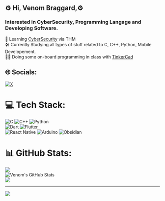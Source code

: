<!-- Vbraggard -->

## ⚙️ Hi, Venom Braggard,⚙️
### Interested in CyberSecurity, Programming Langage and Developing Software.

🛜​ Learning [CyberSecurity](https://tryhackme.com/r/p/venombraggard) via THM </br>
🛠️​ Currently Studying all types of stuff related to C, C++, Python, Mobile Developement. </br>
🧑‍💻 Doing some on-board programming in class with [TinkerCad](https://www.tinkercad.com/users/1mKlm0laHlE) </br>

## 🌐 Socials:
[![X](https://img.shields.io/badge/X-black.svg?logo=X&logoColor=white)](https://x.com/VBraggard) 

# 💻 Tech Stack:
![C](https://img.shields.io/badge/c-%2300599C.svg?style=for-the-badge&logo=c&logoColor=white) ![C++](https://img.shields.io/badge/c++-%2300599C.svg?style=for-the-badge&logo=c%2B%2B&logoColor=white) ![Python](https://img.shields.io/badge/python-3670A0?style=for-the-badge&logo=python&logoColor=ffdd54)</br>
![Dart](https://img.shields.io/badge/dart-%230175C2.svg?style=for-the-badge&logo=dart&logoColor=white) ![Flutter](https://img.shields.io/badge/Flutter-%2302569B.svg?style=for-the-badge&logo=Flutter&logoColor=white) </br>
![React Native](https://img.shields.io/badge/react_native-%2320232a.svg?style=for-the-badge&logo=react&logoColor=%2361DAFB) 
![Arduino](https://img.shields.io/badge/-Arduino-00979D?style=for-the-badge&logo=Arduino&logoColor=white)
![Obsidian](https://img.shields.io/badge/Obsidian-%23483699.svg?style=for-the-badge&logo=obsidian&logoColor=white)
# 📊 GitHub Stats:
![](https://github-readme-streak-stats.herokuapp.com/?user=venombraggard&theme=dark&hide_border=false)<br/>
![Venom's GitHub Stats](https://github-readme-stats.vercel.app/api?username=venombraggard&show_icons=true&theme=holi) </br>
![](https://github-readme-stats.vercel.app/api/top-langs/?username=venombraggard&theme=dark&hide_border=false&include_all_commits=false&count_private=false&layout=compact)

---
[![](https://visitcount.itsvg.in/api?id=venombraggard&icon=0&color=0)](https://visitcount.itsvg.in)

<!-- Proudly created with GPRM ( https://gprm.itsvg.in ) -->


